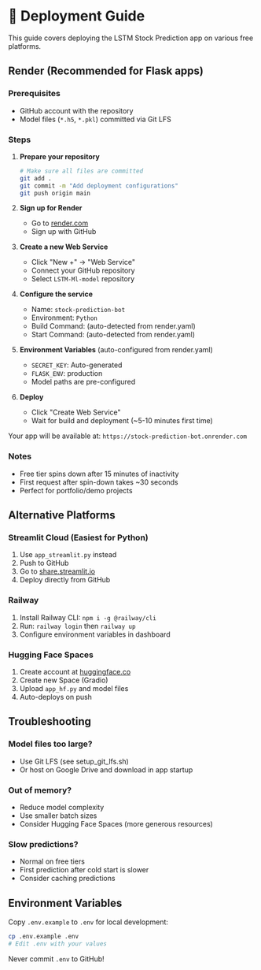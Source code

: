 # 🚀 Deployment Guide

This guide covers deploying the LSTM Stock Prediction app on various free platforms.

## Render (Recommended for Flask apps)

### Prerequisites
- GitHub account with the repository
- Model files (`*.h5`, `*.pkl`) committed via Git LFS

### Steps

1. **Prepare your repository**
   ```bash
   # Make sure all files are committed
   git add .
   git commit -m "Add deployment configurations"
   git push origin main
   ```

2. **Sign up for Render**
   - Go to [render.com](https://render.com)
   - Sign up with GitHub

3. **Create a new Web Service**
   - Click "New +" → "Web Service"
   - Connect your GitHub repository
   - Select `LSTM-Ml-model` repository

4. **Configure the service**
   - Name: `stock-prediction-bot`
   - Environment: `Python`
   - Build Command: (auto-detected from render.yaml)
   - Start Command: (auto-detected from render.yaml)

5. **Environment Variables** (auto-configured from render.yaml)
   - `SECRET_KEY`: Auto-generated
   - `FLASK_ENV`: production
   - Model paths are pre-configured

6. **Deploy**
   - Click "Create Web Service"
   - Wait for build and deployment (~5-10 minutes first time)

Your app will be available at: `https://stock-prediction-bot.onrender.com`

### Notes
- Free tier spins down after 15 minutes of inactivity
- First request after spin-down takes ~30 seconds
- Perfect for portfolio/demo projects

## Alternative Platforms

### Streamlit Cloud (Easiest for Python)
1. Use `app_streamlit.py` instead
2. Push to GitHub
3. Go to [share.streamlit.io](https://share.streamlit.io)
4. Deploy directly from GitHub

### Railway
1. Install Railway CLI: `npm i -g @railway/cli`
2. Run: `railway login` then `railway up`
3. Configure environment variables in dashboard

### Hugging Face Spaces
1. Create account at [huggingface.co](https://huggingface.co)
2. Create new Space (Gradio)
3. Upload `app_hf.py` and model files
4. Auto-deploys on push

## Troubleshooting

### Model files too large?
- Use Git LFS (see setup_git_lfs.sh)
- Or host on Google Drive and download in app startup

### Out of memory?
- Reduce model complexity
- Use smaller batch sizes
- Consider Hugging Face Spaces (more generous resources)

### Slow predictions?
- Normal on free tiers
- First prediction after cold start is slower
- Consider caching predictions

## Environment Variables

Copy `.env.example` to `.env` for local development:
```bash
cp .env.example .env
# Edit .env with your values
```

Never commit `.env` to GitHub!